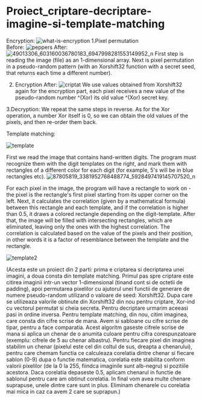 # Proiect_criptare-decriptare-imagine-si-template-matching
Encryption:
![what-is-encryption](https://user-images.githubusercontent.com/48885998/76467525-7a1a4980-63f2-11ea-9153-a1147d9b1282.png)
1.Pixel permutation                                                        
Before:
![peppers](https://user-images.githubusercontent.com/48885998/76458797-c3af6800-63e3-11ea-815f-0cdb4acdf0f7.png)
After:
![49013306_603160036780183_6947998281553149952_n](https://user-images.githubusercontent.com/48885998/76466424-57873100-63f0-11ea-8c8d-5938ba008bd5.jpg)
First step is reading the image (file) as an 1-dimensional array. Next is pixel permutation in a pseudo-random pattern (with an Xorshift32 function with a secret seed, that returns each time a different number). 

2. Encryption
After:
![criptat](https://user-images.githubusercontent.com/48885998/76466871-1b080500-63f1-11ea-9fd4-dd403da1ae10.png)
We use values obtained from Xorshift32 again for the encryption part, each pixel receives a new value of the pseudo-random number ^(Xor) its old value ^(Xor) secret key.

3.Decryption:
We repeat the same steps in reverse. As for the Xor operation, a number Xor itself is 0, so we can obtain the old values of the pixels, and then re-order them back.


Template matching:

![template](https://user-images.githubusercontent.com/48885998/76468032-a1bde180-63f3-11ea-97fe-60b771aea20d.jpg)

First we read the image that contains hand-written digits. The program must recognize them with the digit templates on the right, and mark them with rectangles of a different color for each digit (for example, 5's will be in blue rectangles etc).
![87805819_3381952768488774_5928497419145707520_n](https://user-images.githubusercontent.com/48885998/76468332-62dc5b80-63f4-11ea-8dfc-891b349ced9f.jpg)

For each pixel in the image, the program will have a rectangle to work on - the pixel is the rectangle's first pixel starting from its upper corner on the left. Next, it calculates the correlation (given by a mathematical formula) between this rectangle and each template, and if the correlation is higher than 0.5, it draws a colored rectangle depending on the digit-template. After that, the image will be filled with intersecting rectangles, which are eliminated, leaving only the ones with the highest correlation. The correlation is calculated based on the value of the pixels and their position, in other words it is a factor of resemblance between the template and the rectangle.

![template2](https://user-images.githubusercontent.com/48885998/76468920-cf0b8f00-63f5-11ea-9a70-e2cea2484fb8.jpg)

(Acesta este un proiect din 2 parti: prima e criptarea si decriptarea unei imagini, a doua consta din template matching. 
Primul pas spre criptare este citirea imaginii intr-un vector 1-dimensional (tinand cont si de octetii de padding), apoi permutarea pixelilor cu ajutorul unei functii de generare de numere pseudo-random utilizand o valoare de seed: Xorshift32.  Dupa care se utilizeaza valorile obtinute din Xorshift32 din nou pentru criptare, Xor-ind cu vectorul permutat si cheia secreta. Pentru decriptare urmarim aceeasi pasi in ordine inversa.
Pentru template matching, din nou, citim imaginea, care consta din cifre scrise de mana. Avem si sabloane cu cifre scrise de tipar, pentru a face comparatia. Acest algoritm gaseste cifrele scrise de mana si aplica un chenar de o anumita culoare pentru cifra corespunzatoare (exemplu: cifrele de 5 au chenar albastru). Pentru fiecare pixel din imaginea stabilim un chenar (pixelul este cel din coltul de sus, dreapta a chenarului), pentru care chemam functia ce calculeaza corelatia dintre chenar si fiecare sablon (0-9) dupa o functie matematica, corelatia este stabilita conform valorii pixelilor (de la 0 la 255, fiindca imaginile sunt alb-negru) si pozitiile acestora. Daca corelatia depaseste 0.5, aplicam chenarul in functie de sablonul pentru care am obtinut corelatia. In final vom avea multe chenare suprapuse, unele dintre care sunt in plus. Eliminam chenarele cu corelatia mai mica in caz ca avem 2 care se suprapun.)

